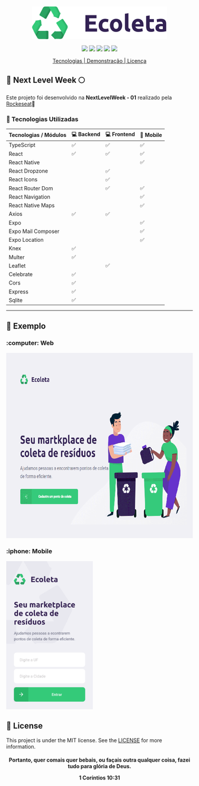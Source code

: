 <p align="center">
  <img src="web/src/assets/logo.svg" >
</p>
<p align="center">
  <img src="https://img.shields.io/github/languages/top/lunathos/ecoleta-nlw01?color=%234f6742&label=Typescript">
  <img src="https://img.shields.io/github/languages/count/lunathos/ecoleta-nlw01?color=blue&label=Languages">
  <img src="https://img.shields.io/github/repo-size/lunathos/ecoleta-nlw01?color=%234f6742&label=Repo%20size">
  <img src="https://img.shields.io/github/issues/lunathos/ecoleta-nlw01?color=blue&label=Issues">
  <img src="https://img.shields.io/github/license/lunathos/ecoleta-nlw01?color=%234f6742&label=License">
</p>

<p align="center">
  <a href="#checkered_flag-tecnologias-utilizadas">Tecnologias | </a>
  <a href="#movie_camera-exemplo">Demonstração | </a>
  <a href="#pencil-license">Licença</a>
</p>


## :rocket: Next Level Week :full_moon:

Este projeto foi desenvolvido na **NextLevelWeek - 01** realizado pela [Rockeseat](https://github.com/Rocketseat):rocket:

### :checkered_flag: Tecnologias Utilizadas


|__**Tecnologias / Módulos**__ |:computer: __**Backend**__  |:computer:  __**Frontend**__  |:iphone: __**Mobile**__|
|--------------------| ---------------| -----------------|---------------|
TypeScript |  :white_check_mark:  |     :white_check_mark:    |     :white_check_mark:   |
React |  :white_check_mark: | :white_check_mark:  | :white_check_mark: |
React Native |          |         |  :white_check_mark:  |
React Dropzone |          |  :white_check_mark:  |        |
React Icons |          |  :white_check_mark: |        |
React Router Dom |          | :white_check_mark: | :white_check_mark: |
React Navigation |          |         | :white_check_mark: |
React Native Maps |          |         | :white_check_mark: |
Axios | :white_check_mark: | :white_check_mark: |        |
Expo |          |         | :white_check_mark: |
Expo Mail Composer |          |         | :white_check_mark: |
Expo Location |          |         | :white_check_mark: |
Knex |:white_check_mark: |         |        |
Multer |:white_check_mark:|         |        |
Leaflet |          | :white_check_mark: |        |
Celebrate | :white_check_mark:  |         |        |
Cors | :white_check_mark: |         |        |
Express |:white_check_mark: |         |        |
Sqlite |:white_check_mark: |         |        |
--------------------------------------------------------

## :movie_camera: Exemplo

<p align="center">

<h3> :computer: Web</h3>
  <img src="https://github.com/Lunathos/ecoleta-nlw01/blob/master/demo/EcoletaGif.gif" widht=500 height=500>
  
<h3>:iphone: Mobile</h3>
  <img src="https://github.com/Lunathos/ecoleta-nlw01/blob/master/demo/EcoletaAppGif.gif" widht=400 height=400>
</p>


## :pencil: License
This project is under the MIT license. See the [LICENSE](https://github.com/Lunathos/ecoleta-nlw01/blob/master/LICENSE) for more information.

<h4 align="center">Portanto, quer comais quer bebais, ou façais outra qualquer coisa, fazei tudo para glória de Deus.

1 Coríntios 10:31

</h4>

